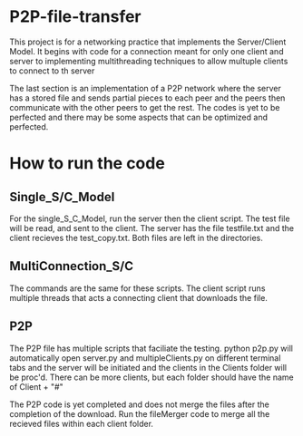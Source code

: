 # P2P-file-transfer
This project is for a networking practice that implements the Server/Client Model.
It begins with code for a connection meant for only one client and server to implementing multithreading techniques to allow multuple clients to connect to th server

The last section is an implementation of a P2P network where the server has a stored file and sends partial pieces to each peer and the peers then communicate with the other peers to get the rest.
The codes is yet to be perfected and there may be some aspects that can be optimized and perfected. 

# How to run the code

## Single_S/C_Model
For the single_S_C_Model, run the server then the client script. The test file will be read, and sent to the client. The server has the file testfile.txt and the client recieves the test_copy.txt. Both files are left in the directories. 

## MultiConnection_S/C
The commands are the same for these scripts. The client script runs multiple threads that acts a connecting client that downloads the file.

## P2P
The P2P file has multiple scripts that faciliate the testing.
python p2p.py will automatically open server.py and multipleClients.py on different terminal tabs and the server will be initiated and the clients in the Clients folder will be proc'd. There can be more clients, but each folder should have the name of Client + "#"

The P2P code is yet completed and does not merge the files after the completion of the download. Run the fileMerger code to merge all the recieved files within each client folder.


